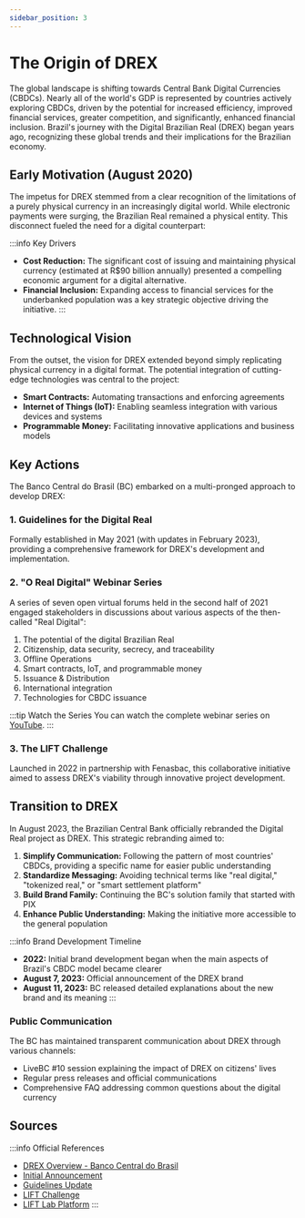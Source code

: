```yaml
---
sidebar_position: 3
---
```


# The Origin of DREX

The global landscape is shifting towards Central Bank Digital Currencies (CBDCs). Nearly all of the world's GDP is represented by countries actively exploring CBDCs, driven by the potential for increased efficiency, improved financial services, greater competition, and significantly, enhanced financial inclusion. Brazil's journey with the Digital Brazilian Real (DREX) began years ago, recognizing these global trends and their implications for the Brazilian economy.

## Early Motivation (August 2020)

The impetus for DREX stemmed from a clear recognition of the limitations of a purely physical currency in an increasingly digital world. While electronic payments were surging, the Brazilian Real remained a physical entity. This disconnect fueled the need for a digital counterpart:

:::info Key Drivers
- **Cost Reduction:** The significant cost of issuing and maintaining physical currency (estimated at R$90 billion annually) presented a compelling economic argument for a digital alternative.
- **Financial Inclusion:** Expanding access to financial services for the underbanked population was a key strategic objective driving the initiative.
:::

## Technological Vision

From the outset, the vision for DREX extended beyond simply replicating physical currency in a digital format. The potential integration of cutting-edge technologies was central to the project:

- **Smart Contracts:** Automating transactions and enforcing agreements
- **Internet of Things (IoT):** Enabling seamless integration with various devices and systems
- **Programmable Money:** Facilitating innovative applications and business models

## Key Actions

The Banco Central do Brasil (BC) embarked on a multi-pronged approach to develop DREX:

### 1. Guidelines for the Digital Real
Formally established in May 2021 (with updates in February 2023), providing a comprehensive framework for DREX's development and implementation.

### 2. "O Real Digital" Webinar Series
A series of seven open virtual forums held in the second half of 2021 engaged stakeholders in discussions about various aspects of the then-called "Real Digital":

1. The potential of the digital Brazilian Real
2. Citizenship, data security, secrecy, and traceability
3. Offline Operations
4. Smart contracts, IoT, and programmable money
5. Issuance & Distribution
6. International integration
7. Technologies for CBDC issuance

:::tip Watch the Series
You can watch the complete webinar series on [YouTube](https://youtube.com/playlist?list=PLhqfgkxuHXh7X394l5GLC06mkdCfA0SeS).
:::

### 3. The LIFT Challenge
Launched in 2022 in partnership with Fenasbac, this collaborative initiative aimed to assess DREX's viability through innovative project development.

## Transition to DREX

In August 2023, the Brazilian Central Bank officially rebranded the Digital Real project as DREX. This strategic rebranding aimed to:

1. **Simplify Communication:** Following the pattern of most countries' CBDCs, providing a specific name for easier public understanding
2. **Standardize Messaging:** Avoiding technical terms like "real digital," "tokenized real," or "smart settlement platform"
3. **Build Brand Family:** Continuing the BC's solution family that started with PIX
4. **Enhance Public Understanding:** Making the initiative more accessible to the general population

:::info Brand Development Timeline
- **2022:** Initial brand development began when the main aspects of Brazil's CBDC model became clearer
- **August 7, 2023:** Official announcement of the DREX brand
- **August 11, 2023:** BC released detailed explanations about the new brand and its meaning
:::

### Public Communication
The BC has maintained transparent communication about DREX through various channels:
- LiveBC #10 session explaining the impact of DREX on citizens' lives
- Regular press releases and official communications
- Comprehensive FAQ addressing common questions about the digital currency

## Sources

:::info Official References
- [DREX Overview - Banco Central do Brasil](https://www.bcb.gov.br/estabilidadefinanceira/drex?modalAberto=contexto_realdigital)
- [Initial Announcement](https://www.bcb.gov.br/detalhenoticia/479/noticia)
- [Guidelines Update](https://www.bcb.gov.br/detalhenoticia/548/noticia)
- [LIFT Challenge](https://www.bcb.gov.br/detalhenoticia/593/noticia)
- [LIFT Lab Platform](https://www.liftlab.com.br/)
::: 
